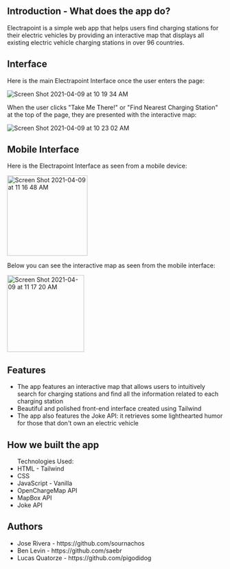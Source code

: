 ## Introduction - What does the app do?
Electrapoint is a simple web app that helps users find charging stations for their electric vehicles by providing an interactive map that displays all existing electric vehicle charging stations in over 96 countries. 

## Interface
Here is the main Electrapoint Interface once the user enters the page:

![Screen Shot 2021-04-09 at 10 19 34 AM](https://user-images.githubusercontent.com/60542798/114205835-5771a180-9920-11eb-8496-79147282d0f1.png)

When the user clicks "Take Me There!" or "Find Nearest Charging Station" at the top of the page, they are presented with the interactive map:

![Screen Shot 2021-04-09 at 10 23 02 AM](https://user-images.githubusercontent.com/60542798/114206121-a4ee0e80-9920-11eb-94a1-ca852406c903.png)

## Mobile Interface
Here is the Electrapoint Interface as seen from a mobile device:

<img width="187" alt="Screen Shot 2021-04-09 at 11 16 48 AM" src="https://user-images.githubusercontent.com/60542798/114210274-30699e80-9925-11eb-9ceb-08662a0eb917.png">

Below you can see the interactive map as seen from the mobile interface:

<img width="179" alt="Screen Shot 2021-04-09 at 11 17 20 AM" src="https://user-images.githubusercontent.com/60542798/114210298-38c1d980-9925-11eb-9c57-9c189e64458b.png">

## Features
- The app features an interactive map that allows users to intuitively search for charging stations and find all the information related to each charging station
- Beautiful and polished front-end interface created using Tailwind
- The app also features the Joke API: it retrieves some lighthearted humor for those that don't own an electric vehicle

## How we built the app
<ul>
Technologies Used:
  <li>HTML - Tailwind</li>
  <li>CSS</li>
  <li>JavaScript - Vanilla</li>
  <li>OpenChargeMap API</li>
  <li>MapBox API</li>
  <li>Joke API</li>
</ul>

## Authors
<ul>
  <li>Jose Rivera - https://github.com/sournachos</li>
  <li>Ben Levin - https://github.com/saebr</li>
  <li>Lucas Quatorze - https://github.com/pigodidog</li>
</ul>
